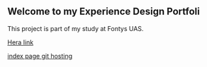 ## Welcome to my Experience Design Portfoli

This project is part of my study at Fontys UAS.

[Hera link](http://i426146.hera.fhict.nl/html/index.html)

[index page git hosting](https://karinakozarova.github.io/Experience-Design-Portfolio/html/index.html)
